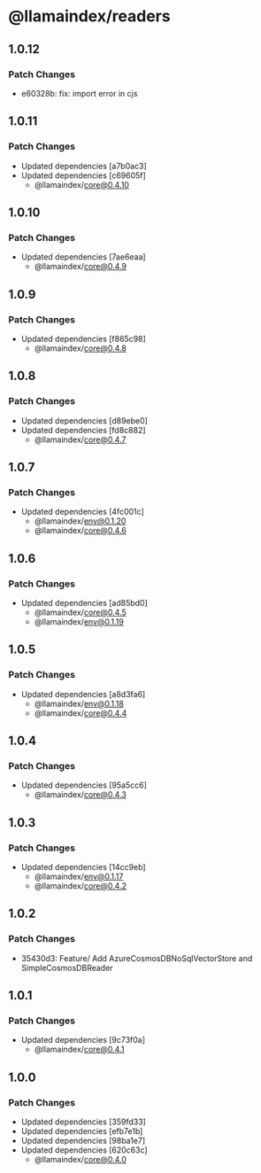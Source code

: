 # @llamaindex/readers

## 1.0.12

### Patch Changes

- e60328b: fix: import error in cjs

## 1.0.11

### Patch Changes

- Updated dependencies [a7b0ac3]
- Updated dependencies [c69605f]
  - @llamaindex/core@0.4.10

## 1.0.10

### Patch Changes

- Updated dependencies [7ae6eaa]
  - @llamaindex/core@0.4.9

## 1.0.9

### Patch Changes

- Updated dependencies [f865c98]
  - @llamaindex/core@0.4.8

## 1.0.8

### Patch Changes

- Updated dependencies [d89ebe0]
- Updated dependencies [fd8c882]
  - @llamaindex/core@0.4.7

## 1.0.7

### Patch Changes

- Updated dependencies [4fc001c]
  - @llamaindex/env@0.1.20
  - @llamaindex/core@0.4.6

## 1.0.6

### Patch Changes

- Updated dependencies [ad85bd0]
  - @llamaindex/core@0.4.5
  - @llamaindex/env@0.1.19

## 1.0.5

### Patch Changes

- Updated dependencies [a8d3fa6]
  - @llamaindex/env@0.1.18
  - @llamaindex/core@0.4.4

## 1.0.4

### Patch Changes

- Updated dependencies [95a5cc6]
  - @llamaindex/core@0.4.3

## 1.0.3

### Patch Changes

- Updated dependencies [14cc9eb]
  - @llamaindex/env@0.1.17
  - @llamaindex/core@0.4.2

## 1.0.2

### Patch Changes

- 35430d3: Feature/ Add AzureCosmosDBNoSqlVectorStore and SimpleCosmosDBReader

## 1.0.1

### Patch Changes

- Updated dependencies [9c73f0a]
  - @llamaindex/core@0.4.1

## 1.0.0

### Patch Changes

- Updated dependencies [359fd33]
- Updated dependencies [efb7e1b]
- Updated dependencies [98ba1e7]
- Updated dependencies [620c63c]
  - @llamaindex/core@0.4.0
